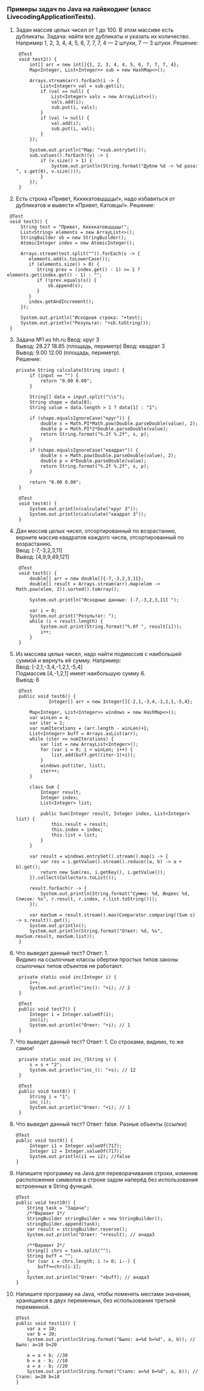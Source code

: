 ### Примеры задач по Java на лайвкодинг (класс LivecodingApplicationTests).

1. Задан массив целых чисел от 1 до 100. В этом массиве есть
   дубликаты. Задача: найти все дубликаты и указать их количество.
   Например 1, 2, 3, 4, 4, 5, 6, 7, 7, 7, 4 — 2 штуки, 7 — 3 штуки.
   Решение:
   
   ```
    @Test
    void test2() {
        int[] arr = new int[]{1, 2, 3, 4, 4, 5, 6, 7, 7, 7, 4};
        Map<Integer, List<Integer>> sub = new HashMap<>();

        Arrays.stream(arr).forEach(i -> {
            List<Integer> val = sub.get(i);
            if (val == null) {
                List<Integer> vals = new ArrayList<>();
                vals.add(i);
                sub.put(i, vals);
            }
            if (val != null) {
                val.add(i);
                sub.put(i, val);
            }
        });

        System.out.println("Map: "+sub.entrySet());
        sub.values().forEach((v) -> {
            if (v.size() > 1) {
                System.out.println(String.format("Дубли %d -> %d раза: ", v.get(0), v.size()));
            }
        });
    }
   ```
 2. Есть строка «Привет, Кккккатовццццы!», надо избавиться от дубликатов и вывести «Привет, Катовцы!».
    Решение:
   ```
    @Test
    void test3() {
        String test = "Привет, Кккккатовццццы!";
        List<String> elements = new ArrayList<>();
        StringBuilder sb = new StringBuilder();
        AtomicInteger index = new AtomicInteger();

        Arrays.stream(test.split("")).forEach(s -> {
           elements.add(s.toLowerCase());
           if (elements.size() > 0) {
              String prev = (index.get() - 1) >= 1 ? elements.get(index.get() - 1) : "";
              if (!prev.equals(s)) {
                  sb.append(s);
              }
           }
           index.getAndIncrement();
        });

        System.out.println("Исходная строка: "+test);
        System.out.println("Результат: "+sb.toString());
    }
   ```  
3. Задача №1 из hh.ru
   Ввод: круг 3   
   Вывод: 28.27 18.85 (площадь, периметр)
   Ввод: квадрат 3  
   Вывод: 9.00 12.00 (площадь, периметр).  
   Решение:  
   ``` 
   private String calculate(String input) {
        if (input == "") {
            return "0.00 0.00";
        }

        String[] data = input.split("\\s");
        String shape = data[0];
        String value = data.length > 1 ? data[1] : "1";

        if (shape.equalsIgnoreCase("круг")) {
            double s = Math.PI*Math.pow(Double.parseDouble(value), 2);
            double p = Math.PI*2*Double.parseDouble(value);
            return String.format("%.2f %.2f", s, p);
        }

        if (shape.equalsIgnoreCase("квадрат")) {
            double s = Math.pow(Double.parseDouble(value), 2);
            double p = 4*Double.parseDouble(value);
            return String.format("%.2f %.2f", s, p);
        }

        return "0.00 0.00";
    }
   
    @Test
    void test4() {
        System.out.println(calculate("круг 3"));
        System.out.println(calculate("квадрат 3"));
    }
   ```  
4. Дан массив целых чисел, отсортированный по возрастанию, верните массив квадратов каждого числа,
   отсортированный по возрастанию.  
   Ввод: [-7,-3,2,3,11]  
   Вывод: [4,9,9,49,121]  
   ``` 
    @Test
    void test5() {
        double[] arr = new double[]{-7,-3,2,3,11};
        double[] result = Arrays.stream(arr).map(elem -> Math.pow(elem, 2)).sorted().toArray();

        System.out.println("Исходные данные: [-7,-3,2,3,11] ");

        var i = 0;
        System.out.print("Результат: ");
        while (i < result.length) {
            System.out.print(String.format("%.0f ", result[i]));
            i++;
        }
    }
   ```  
5. Из массива целых чисел, надо найти подмассив с наибольшей суммой и вернуть её сумму.
   Например:   
   Ввод: [-2,1,-3,4,-1,2,1,-5,4]  
   Подмассив [4,-1,2,1] имеет наибольшую сумму 6.  
   Вывод: 6  
   ```
    @Test
    public void test6() {
               Integer[] arr = new Integer[]{-2,1,-3,4,-1,2,1,-5,4};

        Map<Integer, List<Integer>> windows = new HashMap<>();
        var winLen = 4;
        var iter = 1;
        var numIterations = (arr.length - winLen)+1;
        List<Integer> buff = Arrays.asList(arr);
        while (iter <= numIterations) {
            var list = new ArrayList<Integer>();
            for (var i = 0; i < winLen; i++) {
                list.add(buff.get((iter-1)+i));
            }
            windows.put(iter, list);
            iter++;
        }

        class Sum {
            Integer result;
            Integer index;
            List<Integer> list;

            public Sum(Integer result, Integer index, List<Integer> list) {
                this.result = result;
                this.index = index;
                this.list = list;
            }
        }

        var result = windows.entrySet().stream().map(i -> {
            var res = i.getValue().stream().reduce((a, b) -> a + b).get();
            return new Sum(res, i.getKey(), i.getValue());
        }).collect(Collectors.toList());

        result.forEach(r -> {
            System.out.println(String.format("Сумма: %d, Индекс %d, Список: %s", r.result, r.index, r.list.toString()));
        });

        var maxSum = result.stream().max(Comparator.comparing((Sum s) -> s.result)).get();
        System.out.println();
        System.out.println(String.format("Ответ: %d, %s", maxSum.result, maxSum.list));
    }
   ```  
   
6. Что выведет данный тест? Ответ: 1.  
   Видимо на ссылочные классы обертки простых типов законы ссылочных типов объектов не работают.
   ```
    private static void inc(Integer i) {
        i++;
        System.out.println("inc(): "+i); // 2
    }

    @Test
    public void test7() {
        Integer i = Integer.valueOf(1);
        inc(i);
        System.out.println("Ответ: "+i); // 1
    }
   ```  
   
7. Что выведет данный тест? Ответ: 1. Со строками, видимо, то же самое!  
   ```
    private static void inc_(String s) {
        s = s + "2";
        System.out.println("inc_(): "+s); // 12
    }

    @Test
    public void test8() {
        String i = "1";
        inc_(i);
        System.out.println("Ответ: "+i); // 1
    }
   ```  
   
8. Что выведет данный тест? Ответ: false. Разные объекты (ссылки)  
   ```
   @Test
   public void test9() {
        Integer i1 = Integer.valueOf(717);
        Integer i2 = Integer.valueOf(717);
        System.out.println(i1 == i2); //false
   }
   ```  
9.  Напишите программу на Java для переворачивания строки, изменив расположение символов в
    строке задом наперёд без использования встроенных в String функций.  
    ```
    @Test
    public void test10() {
        String task = "Задача";
        /**Вариант 1*/
        StringBuilder stringBuilder = new StringBuilder();
        stringBuilder.append(task);
        var result = stringBuilder.reverse();
        System.out.println("Ответ: "+result); // ачадаЗ

        /**Вариант 2*/
        String[] chrs = task.split("");
        String buff = "";
        for (var i = chrs.length; i != 0; i--) {
            buff+=chrs[i-1];
        }
        System.out.println("Ответ: "+buff); // ачадаЗ
    }
    ```  
10. Напишите программу на Java, чтобы поменять местами значения, хранящиеся
    в двух переменных, без использования третьей переменной.  
    ```
    @Test
    public void test11() {
        var a = 10;
        var b = 20;
        System.out.println(String.format("Было: a=%d b=%d", a, b)); // Было: a=10 b=20

        a = a + b; //30
        b = a - b; //10
        a = a - b; //20
        System.out.println(String.format("Стало: a=%d b=%d", a, b)); // Стало: a=20 b=10
    }
    ```
   
